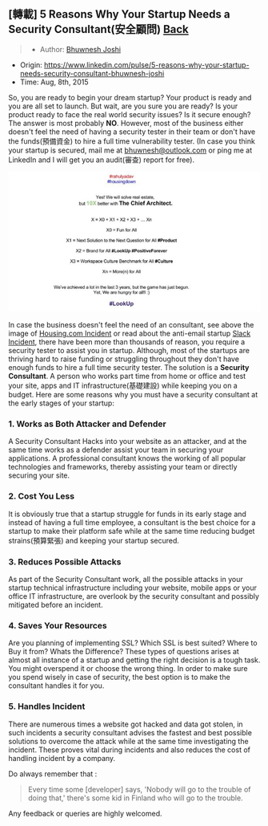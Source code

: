 ## [轉載] 5 Reasons Why Your Startup Needs a Security Consultant(安全顧問) [Back](./../post.md)

> - Author: [Bhuwnesh Joshi](https://www.linkedin.com/in/bhuwneshjoshi?trk=pulse-det-athr_prof-art_hdr)
- Origin: https://www.linkedin.com/pulse/5-reasons-why-your-startup-needs-security-consultant-bhuwnesh-joshi
- Time: Aug, 8th, 2015

So, you are ready to begin your dream startup? Your product is ready and you are all set to launch. But wait, are you sure you are ready? Is your product ready to face the real world security issues? Is it secure enough? The answer is most probably **NO**. However, most of the business either doesn't feel the need of having a security tester in their team or don't have the funds(預備資金) to hire a full time vulnerability tester. (In case you think your startup is secured, mail me at [bhuwnesh@outlook.com](mailto:bhuwnesh@outlook.com) or ping me at LinkedIn and I will get you an audit(審查) report for free).

![](./1.jpg)

In case the business doesn't feel the need of an consultant, see above the image of [Housing.com Incident](http://timesofindia.indiatimes.com/tech/tech-news/Within-days-of-Rahul-Yadavs-exit-Housing-com-hacked/articleshow/47959348.cms) or read about the anti-email startup [Slack Incident](http://money.cnn.com/2015/03/27/technology/security/slack-hacked/), there have been more than thousands of reason, you require a security tester to assist you in startup. Although, most of the startups are thriving hard to raise funding or struggling throughout they don't have enough funds to hire a full time security tester. The solution is a **Security Consultant**. A person who works part time from home or office and test your site, apps and IT infrastructure(基礎建設) while keeping you on a budget.  Here are some reasons why you must have a security consultant at the early stages of your startup:

### 1. Works as Both Attacker and Defender

A Security Consultant Hacks into your website as an attacker, and at the same time works as a defender assist your team in securing your applications. A professional consultant knows the working of all popular technologies and frameworks, thereby assisting your team or directly securing your site.

### 2. Cost You Less

It is obviously true that a startup struggle for funds in its early stage and instead of having a full time employee, a consultant is the best choice for a startup to make their platform safe while at the same time reducing budget strains(預算緊張) and keeping your startup secured.

### 3. Reduces Possible Attacks

As part of the Security Consultant work, all the possible attacks in your startup technical infrastructure including your website, mobile apps or your office IT infrastructure, are overlook by the security consultant and possibly mitigated before an incident. 

### 4. Saves Your Resources

Are you planning of implementing SSL? Which SSL is best suited? Where to Buy it from? Whats the Difference? These types of questions arises at almost all instance of a startup and getting the right decision is a tough task. You might overspend it or choose the wrong thing. In order to make sure you spend wisely in case of security, the best option is to make the consultant handles it for you.

### 5. Handles Incident

There are numerous  times a website got hacked and data got stolen, in such incidents a security consultant advises the fastest and best possible solutions to overcome the attack while at the same time investigating the incident. These proves vital during incidents and also reduces the cost of handling incident by a company.

Do always remember that :

> Every time some [developer] says, 'Nobody will go to the trouble of doing that,' there's some kid in Finland who will go to the trouble.

Any feedback or queries are highly welcomed.
